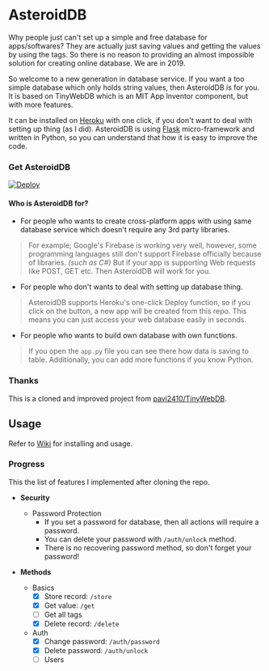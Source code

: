 # AsteroidDB
Why people just can't set up a simple and free database for apps/softwares? They are actually just saving values and getting the values by using the tags. So there is no reason to providing an almost impossible solution for creating online database. We are in 2019. 

So welcome to a new generation in database service. If you want a too simple database which only holds string values, then AsteroidDB is for you. It is based on TinyWebDB which is an MIT App Inventor component, but with more features.

It can be installed on [Heroku](https://www.heroku.com/) with one click, if you don't want to deal with setting up thing (as I did). AsteroidDB is using [Flask](http://flask.pocoo.org/) micro-framework and written in Python, so you can understand that how it is easy to improve the code.

### Get AsteroidDB

[![Deploy](https://www.herokucdn.com/deploy/button.png)](https://heroku.com/deploy?template=https://github.com/yyusufcihan/AsteroidDB)

#### Who is AsteroidDB for?

- For people who wants to create cross-platform apps with using same database service which doesn't require any 3rd party libraries. 
 > For example; Google's Firebase is working very well, however, some programming languages still don't support Firebase officially because of libraries. *(such as C#)* But if your app is supporting Web requests like POST, GET etc. Then AsteroidDB will work for you.
 
- For people who don't wants to deal with setting up database thing. 
 > AsteroidDB supports Heroku's one-click Deploy function, so if you click on the button, a new app will be created from this repo. This means you can just access your web database easily in seconds. 
 
- For people who wants to build own database with own functions.
> If you open the `app.py` file you can see there how data is saving to table. Additionally, you can add more functions if you know Python.

### Thanks

This is a cloned and improved project from [pavi2410/TinyWebDB](https://github.com/pavi2410/TinyWebDB). 



## Usage

Refer to [Wiki](https://github.com/yyusufcihan/AsteroidDB/wiki) for installing and usage.

### Progress
This the list of features I implemented after cloning the repo.

* **Security**
  * Password Protection
    * If you set a password for database, then all actions will require a password.
    * You can delete your password with `/auth/unlock` method.
    * There is no recovering password method, so don't forget your password!
        
* **Methods**
  * Basics
     - [x] Store record: `/store`
     - [x] Get value: `/get`
     - [ ] Get all tags
     - [x] Delete record: `/delete`
  * Auth
     - [x] Change password: `/auth/password`
     - [x] Delete password: `/auth/unlock`
     - [ ] Users
